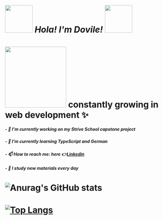 # <img src="https://media.giphy.com/media/YZjFV69SShm1nWApIt/giphy.gif" width="90"/> ***Hola! I'm Dovile!*** <img src="https://media.giphy.com/media/YZjFV69SShm1nWApIt/giphy.gif" width="90" />

# <img src="https://media.giphy.com/media/9apbJ0zKpujFkOLzmy/giphy.gif" width="200"/> constantly growing in web development ✨
<!--
**doviletumaite/doviletumaite** is a ✨ _special_ ✨ repository because its `README.md` (this file) appears on your GitHub profile.

Here are some ideas to get you started:
-->
##### - 🔭 I'm currently working on my Strive School capstone project 
##### - 🌱 I’m currently learning TypeScript and German 
##### - 📫 How to reach me: here 👉<a href="https://www.linkedin.com/in/dovile-tumaite-24b952197/">Linkedin</a>
##### - 🚀 I study new materials every day 


# ![Anurag's GitHub stats](https://github-readme-stats.vercel.app/api?username=doviletumaite&show_icons=true&theme=radical)
# [![Top Langs](https://github-readme-stats.vercel.app/api/top-langs/?username=doviletumaite&langs_count=8&theme=radical)](https://github.com/anuraghazra/github-readme-stats)
